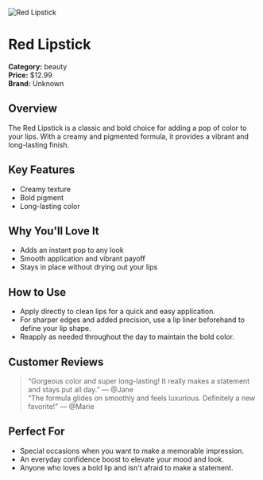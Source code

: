 ![Red Lipstick](https://cdn.dummyjson.com/product-images/beauty/red-lipstick/1.webp)

# Red Lipstick

**Category:** beauty  
**Price:** $12.99  
**Brand:** Unknown

## Overview  
The Red Lipstick is a classic and bold choice for adding a pop of color to your lips. With a creamy and pigmented formula, it provides a vibrant and long-lasting finish.

## Key Features  
- Creamy texture  
- Bold pigment  
- Long-lasting color  

## Why You'll Love It  
- Adds an instant pop to any look  
- Smooth application and vibrant payoff  
- Stays in place without drying out your lips  

## How to Use  
- Apply directly to clean lips for a quick and easy application.  
- For sharper edges and added precision, use a lip liner beforehand to define your lip shape.  
- Reapply as needed throughout the day to maintain the bold color.  

## Customer Reviews  
> “Gorgeous color and super long-lasting! It really makes a statement and stays put all day.” — @Jane  
> “The formula glides on smoothly and feels luxurious. Definitely a new favorite!” — @Marie

## Perfect For  
- Special occasions when you want to make a memorable impression.  
- An everyday confidence boost to elevate your mood and look.  
- Anyone who loves a bold lip and isn't afraid to make a statement.
